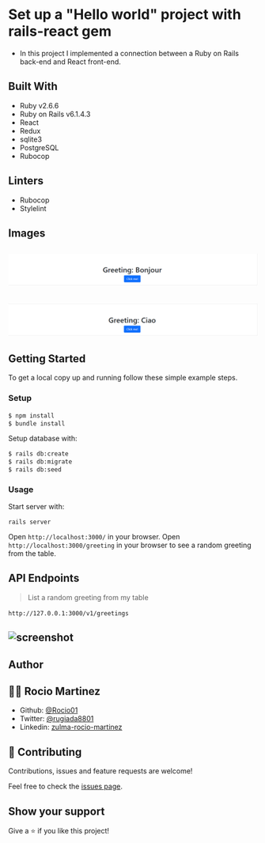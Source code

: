 # Set up a "Hello world" project with rails-react gem

- In this project I implemented a connection between a Ruby on Rails back-end and React front-end.


## Built With

- Ruby v2.6.6
- Ruby on Rails v6.1.4.3
- React
- Redux
- sqlite3
- PostgreSQL
- Rubocop

## Linters

- Rubocop
- Stylelint


## Images
## ![screenshot](./Captura1.PNG)
## ![screenshot](./Captura2.PNG)

## Getting Started

To get a local copy up and running follow these simple example steps.


### Setup


```
$ npm install
$ bundle install
```

Setup database with:

```
$ rails db:create
$ rails db:migrate
$ rails db:seed
```

### Usage

Start server with:

```
rails server
```

Open `http://localhost:3000/` in your browser.
Open `http://localhost:3000/greeting` in your browser to see a random greeting from the table.


## API Endpoints

> List a random greeting from my table

```http://127.0.0.1:3000/v1/greetings```

## ![screenshot](./Captura3.PNG)


## Author

## 👩‍💻 Rocio Martinez
- Github: [@Rocio01](https://github.com/Rocio01)
- Twitter: [@rugiada8801](https://twitter.com/rugiada8801)
- Linkedin: [zulma-rocio-martinez](https://www.linkedin.com/in/zulma-rocio-martinez)



## 🤝 Contributing

Contributions, issues and feature requests are welcome!

Feel free to check the [issues page](https://github.com/Rocio01/hello-rails-react/issues).

## Show your support

Give a ⭐️ if you like this project!
